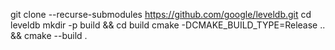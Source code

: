 git clone --recurse-submodules https://github.com/google/leveldb.git
cd leveldb
mkdir -p build && cd build
cmake -DCMAKE_BUILD_TYPE=Release .. && cmake --build .
